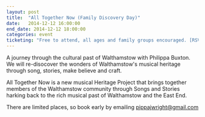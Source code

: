 ```yaml
---
layout: post
title:  "All Together Now (Family Discovery Day)"
date:   2014-12-12 16:00:00
end_date: 2014-12-12 18:00:00
categories: event
ticketing: "Free to attend, all ages and family groups encouraged. [RSVP](mailto:pippajwright@gmail.com)."
---
```

A journey through the cultural past of Walthamstow with Philippa Buxton. We will re-disocover the wonders of Walthamstow's musical heritage through song, stories, make believe and craft.

All Together Now is a new musical Heritage Project that brings together members of the Walthamstow community through Songs and Stories harking back to the rich musical past of Walthamstow and the East End.

There are limited places, so book early by emailing [pippajwright@gmail.com](mailto:pippajwright@gmail.com)
